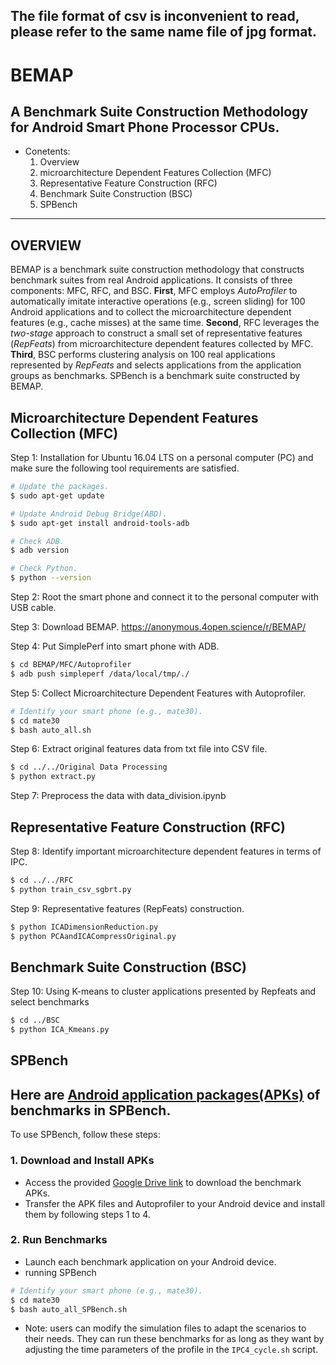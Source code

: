 The file format of csv is inconvenient to read, please refer to the same name file of jpg format.
---
BEMAP
=====
A Benchmark Suite Construction Methodology for Android Smart Phone Processor CPUs.
---

* Conetents:
  1. Overview
  2. microarchitecture Dependent Features Collection (MFC)
  3. Representative Feature Construction (RFC)
  4. Benchmark Suite Construction (BSC)
  5. SPBench
***

OVERVIEW
---
BEMAP is a benchmark suite construction methodology that constructs benchmark suites from real Android applications. It consists of three components: MFC, RFC, and BSC. **First**, MFC employs _AutoProfiler_ to automatically imitate interactive operations (e.g., screen sliding) for 100 Android applications and to collect the microarchitecture dependent features (e.g., cache misses) at the same time. **Second**, RFC leverages the _two-stage_ approach to construct a small set of representative features (_RepFeats_) from microarchitecture dependent features collected by MFC. **Third**, BSC performs clustering analysis on 100 real applications represented by _RepFeats_ and selects applications from the application groups as benchmarks. SPBench is a benchmark suite constructed by BEMAP.

Microarchitecture Dependent Features Collection (MFC)
---
Step 1: Installation for Ubuntu 16.04 LTS on a personal computer (PC) and make sure the following tool requirements are satisfied.
```Bash
# Update the packages.
$ sudo apt-get update

# Update Android Debug Bridge(ABD).
$ sudo apt-get install android-tools-adb

# Check ADB.
$ adb version

# Check Python.
$ python --version

```

Step 2: Root the smart phone and connect it to the personal computer with USB cable.

Step 3: Download BEMAP. https://anonymous.4open.science/r/BEMAP/

Step 4: Put SimplePerf into smart phone with ADB.
```Bash
$ cd BEMAP/MFC/Autoprofiler
$ adb push simpleperf /data/local/tmp/./
```

Step 5: Collect Microarchitecture Dependent Features with Autoprofiler.
```Bash
# Identify your smart phone (e.g., mate30).
$ cd mate30
$ bash auto_all.sh
```

Step 6: Extract original features data from txt file into CSV file.
```Bash
$ cd ../../Original Data Processing
$ python extract.py
```

Step 7: Preprocess the data with data_division.ipynb

Representative Feature Construction (RFC)
---
Step 8: Identify important microarchitecture dependent features in terms of IPC.
```Bash
$ cd ../../RFC
$ python train_csv_sgbrt.py
```

Step 9: Representative features (RepFeats) construction.
```Bash
$ python ICADimensionReduction.py
$ python PCAandICACompressOriginal.py
```

Benchmark Suite Construction (BSC)
---
Step 10: Using K-means to cluster applications presented by Repfeats and select benchmarks
```Bash
$ cd ../BSC
$ python ICA_Kmeans.py
```

SPBench
---
Here are [Android application packages(APKs)](https://drive.google.com/drive/folders/1W1Y0coZDmBmbTkgHi4RrsbEj_Z2oWxN4?usp=sharing) of benchmarks in SPBench.
---
To use SPBench, follow these steps:

### 1. Download and Install APKs
- Access the provided [Google Drive link](https://drive.google.com/drive/folders/1W1Y0coZDmBmbTkgHi4RrsbEj_Z2oWxN4?usp=sharing) to download the benchmark APKs.
- Transfer the APK files and Autoprofiler to your Android device and install them by following steps 1 to 4.

### 2. Run Benchmarks
- Launch each benchmark application on your Android device.
- running SPBench
```Bash
# Identify your smart phone (e.g., mate30).
$ cd mate30
$ bash auto_all_SPBench.sh
``` 
- Note: users can modify the simulation files to adapt the scenarios to their needs. They can run these benchmarks for as long as they want by adjusting the time parameters of the profile in the `IPC4_cycle.sh` script.
